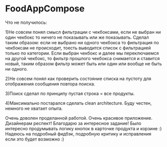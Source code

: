 # FoodAppCompose

Что не получилось:

1)Не совсем понял смысл фильтрации с чекбоксами, если не выбран ни один чекбокс то ничего не показывать или же показывать.
Сделал таким образом: если не выбрано ни одного чекбокса то фильтрация по чекбоксам не происходит, тоесть выводится список с фильтрацией только по категории.
Если выбран чекбокс и далее мы переключаемся на другой чекбокс, то фильтр прошлого чекбокса снимается и ставится новый, таким образом фильтр может быть или один или вообще не быть ни одного.

2)Не совсем понял как проверить состояние списка на пустоту для отображения сообщения повтора поиска.

3)Поиск сделал по принципу пустая строка = все продукты.

4)Максимально постарался сделать clean architecture. Буду честен, немного не хватает опыта.

Очень доволен проделанной работой. Очень красивое приложение. Дизайнерам респект! Благодарю за интересное задание! Было интересно продумывать логику кнопок в карточке продукта и корзине :)
Надеюсь на подробный фидбэк, подробную критику и исправления если это будет возможно :) 

